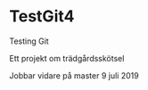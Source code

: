 TestGit4
========

Testing Git

Ett projekt om trädgårdsskötsel

Jobbar vidare på master 9 juli 2019




